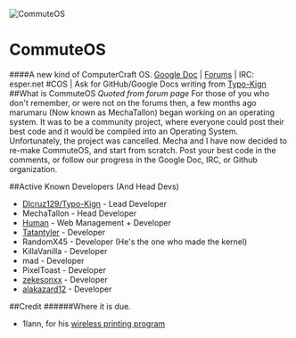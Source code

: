 ![CommuteOS](http://i.imgur.com/1QeuG.png)

# CommuteOS
####A new kind of ComputerCraft OS.
[Google Doc](https://docs.google.com/document/d/1cvDEFxG-d6vHgIUsNtKAQuwd8D62gQNZMa2WUS2FlRU/edit) | [Forums](http://commuteos.tk) | IRC: esper.net #COS | Ask for GitHub/Google Docs writing from [Typo-Kign](https://github.com/Typo-Kign)
##What is CommuteOS
*Quoted from forum page*
For those of you who don't remember, or were not on the forums then, a few months ago marumaru (Now known as MechaTallon) began working on an operating system. It was to be a community project, where everyone could post their best code and it would be compiled into an Operating System. Unfortunately, the project was cancelled. Mecha and I have now decided to re-make CommuteOS, and start from scratch. Post your best code in the comments, or follow our progress in the Google Doc, IRC, or Github organization.

##Active Known Developers (And Head Devs)
* [Dlcruz129/Typo-Kign](https://github.com/Typo-Kign) - Lead Developer
* MechaTallon - Head Developer
* [Human](https://github.com/Human-) - Web Management + Developer
* [Tatantyler](https://github.com/Tatantyler) - Developer
* RandomX45 - Developer (He's the one who made the kernel)
* KillaVanilla - Developer
* mad - Developer
* PixelToast - Developer
* [zekesonxx](http://github.com/zekesonxx) - Developer
* [alakazard12](https://github.com/alakazard12) - Developer

##Credit
######Where it is due.
* 1lann, for his [wireless printing program](http://www.computercraft.info/forums2/index.php?/topic/6384-wipbeta-wireless-printing/)
